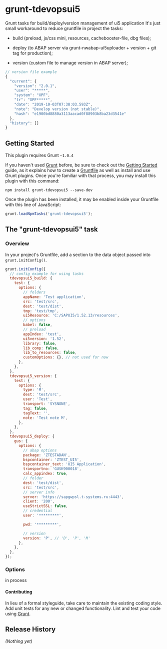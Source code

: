 # grunt-tdevopsui5

Grunt tasks for build/deploy/version management of ui5 application
It's just small workaround to reduce gruntfile in project
the tasks:

- build (preload, js/css mini, resources, cachebooster-file, dbg files);

- deploy (to ABAP server via grunt-nwabap-ui5uploader + version + git tag for production);

- version (custom file to manage version in ABAP server);

```javascript
// version file example
{
  "current": {
    "version": "2.0.1",
    "user": "*****",
    "system": "XPF",
    "tr": "XPF*****",
    "date": "2019-10-03T07:38:03.593Z",
    "note": "Develop version (not stable)",
    "hash": "e1900bd8880a3113aacad0f88903b8ba23d3541e"
  },
  "history": []
}

```

## Getting Started

This plugin requires Grunt `~1.0.4`

If you haven't used [Grunt](http://gruntjs.com/) before, be sure to check out the [Getting Started](http://gruntjs.com/getting-started) guide, as it explains how to create a [Gruntfile](http://gruntjs.com/sample-gruntfile) as well as install and use Grunt plugins. Once you're familiar with that process, you may install this plugin with this command:

```shell
npm install grunt-tdevopsui5 --save-dev
```

Once the plugin has been installed, it may be enabled inside your Gruntfile with this line of JavaScript:

```js
grunt.loadNpmTasks('grunt-tdevopsui5');
```

## The "grunt-tdevopsui5" task

### Overview

In your project's Gruntfile, add a section to the data object passed into `grunt.initConfig()`.

```js
grunt.initConfig({
  // config example for using tasks
  tdevopsui5_build: {
    test: {
      options: {
        // folders
        appName: 'Test application',
        src: 'test/src',
        dest: 'test/dist',
        tmp: 'test/tmp',
        ui5Resource: 'C:/SAPUI5/1.52.13/resources',
        // options
        babel: false,
        // preload
        appIndex: 'test',
        ui5version: '1.52',
        library: false,
        lib_comp: false,
        lib_to_resources: false,
        customOptions: {}, // not used for now
      },
    },
  },
  tdevopsui5_version: {
    test: {
      options: {
        type: 'M',
        dest: 'test/src',
        user: 'Test',
        transport: 'SYSNONE',
        tag: false,
        tagText: '',
        note: 'Test note M',
      },
    },
  },
  tdevopsui5_deploy: {
    gus: {
      options: {
        // abap options
        package: 'ZTESTADAN',
        bspcontainer: 'ZTEST_UI5',
        bspcontainer_text: 'UI5 Application',
        transportno: 'GUSK900018',
        calc_appindex: true,
        // folder
        dest: 'test/dist',
        src: 'test/src',
        // server info
        server: 'https://sapgwpsl.t-systems.ru:4443',
        client: '200',
        useStrictSSL: false,
        // credential
        user: '*********',

        pwd: '*********',

        // version
        version: 'P', // 'D', 'P', 'M'
      },
    },
  },
});

```

### Options

in process

#### Contributing

In lieu of a formal styleguide, take care to maintain the existing coding style. Add unit tests for any new or changed functionality. Lint and test your code using [Grunt](http://gruntjs.com/).

## Release History

_(Nothing yet)_
